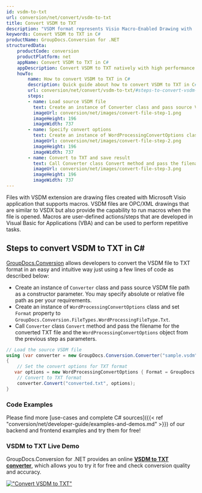 ```yaml
---
id: vsdm-to-txt
url: conversion/net/convert/vsdm-to-txt
title: Convert VSDM to TXT
description: "VSDM format represents Visio Macro-Enabled Drawing with .vsdm extension. Learn how to convert VSDM to TXT file programmatically in C# language using GroupDocs.Conversion for .NET library."
keywords: Convert VSDM to TXT in C#
productName: GroupDocs.Conversion for .NET
structuredData:
    productCode: conversion
    productPlatform: net
    appName: Convert VSDM to TXT in C#
    appDescription: Convert VSDM to TXT natively with high performance using C# language and server side GroupDocs.Conversion for .NET APIs, without the use of any software like Microsoft or Open Office.
    howTo:
        name: How to convert VSDM to TXT in C# 
        description: Quick guide about how to convert VSDM to TXT in C# with high performance and accuracy.
        url: conversion/net/convert/vsdm-to-txt/#steps-to-convert-vsdm-to-txt-in-c
        steps:
        - name: Load source VSDM file 
          text: Create an instance of Converter class and pass source VSDM file path as a constructor parameter. You may specify absolute or relative file path as per your requirements. 
          imageUrl: conversion/net/images/convert-file-step-1.png
          imageHeight: 196
          imageWidth: 737
        - name: Specify convert options 
          text: Create an instance of WordProcessingConvertOptions class.
          imageUrl: conversion/net/images/convert-file-step-2.png
          imageHeight: 196
          imageWidth: 737
        - name: Convert to TXT and save result 
          text: Call Converter class Convert method and pass the filename for the converted HTML file and the WordProcessingConvertOptions object from the previous step as parameters.
          imageUrl: conversion/net/images/convert-file-step-3.png
          imageHeight: 196
          imageWidth: 737
---
```


Files with VSDM extension are drawing files created with Microsoft Visio application that supports macros. VSDM files are OPC/XML drawings that are similar to VSDX but also provide the capability to run macros when the file is opened. Macros are user-defined actions/steps that are developed in Visual Basic for Applications (VBA) and can be used to perform repetitive tasks.

## Steps to convert VSDM to TXT in C#

[GroupDocs.Conversion](https://products.groupdocs.com/conversion/net) allows developers to convert the VSDM file to TXT format in an easy and intuitive way just using a few lines of code as described below:

* Create an instance of `Converter` class and pass source VSDM file path as a constructor parameter. You may specify absolute or relative file path as per your requirements. 
* Create an instance of `WordProcessingConvertOptions` class and set `Format` property to `GroupDocs.Conversion.FileTypes.WordProcessingFileType.Txt`.
* Call `Converter` class `Convert` method and pass the filename for the converted TXT file and the `WordProcessingConvertOptions` object from the previous step as parameters.

```csharp
// Load the source VSDM file
using (var converter = new GroupDocs.Conversion.Converter("sample.vsdm"))
{
    // Set the convert options for TXT format
   var options = new WordProcessingConvertOptions { Format = GroupDocs.Conversion.FileTypes.WordProcessingFileType.Txt };
    // Convert to TXT format
    converter.Convert("converted.txt", options);
}
```

### Code Examples

Please find more [use-cases and complete C# sources]({{< ref "conversion/net/developer-guide/examples-and-demos.md" >}}) of our backend and frontend examples and try them for free!

### VSDM to TXT Live Demo

GroupDocs.Conversion for .NET provides an online [**VSDM to TXT converter**](https://products.groupdocs.app/conversion/vsdm-to-txt), which allows you to try it for free and check conversion quality and accuracy.

[!["Convert VSDM to TXT"](conversion/net/images/convert-to-txt/convert-vsdm-to-txt.png)](https://products.groupdocs.app/conversion/vsdm-to-txt)